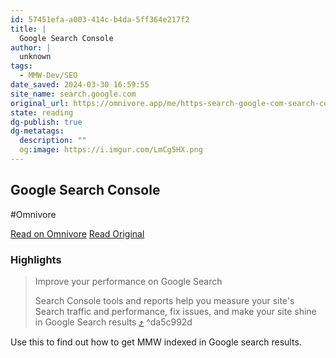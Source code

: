 ```yaml
---
id: 57451efa-a003-414c-b4da-5ff364e217f2
title: |
  Google Search Console
author: |
  unknown
tags:
  - MMW-Dev/SEO
date_saved: 2024-03-30 16:59:55
site_name: search.google.com
original_url: https://omnivore.app/me/https-search-google-com-search-console-about-18e8d839007
state: reading
dg-publish: true
dg-metatags:
  description: ""
  og:image: https://i.imgur.com/LmCg5HX.png
---
```


## Google Search Console
#Omnivore

[Read on Omnivore](https://omnivore.app/me/https-search-google-com-search-console-about-18e8d839007)
[Read Original](https://search.google.com/search-console/about)

### Highlights

> Improve your performance on Google Search
> 
> Search Console tools and reports help you measure your site's Search traffic and performance, fix issues, and make your site shine in Google Search results [⤴️](https://omnivore.app/me/https-search-google-com-search-console-about-18e8d839007#da5c992d-6a77-4ab8-ba42-61e6a8eee680)  ^da5c992d

Use this to find out how to get MMW indexed in Google search results.

